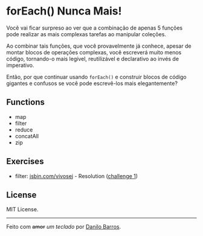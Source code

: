 forEach() Nunca Mais!
=====================

Você vai ficar surpreso ao ver que a combinação de apenas 5 funções pode realizar as 
mais complexas tarefas ao manipular coleções.

Ao combinar tais funções, que você provavelmente já conhece, apesar de montar blocos de 
operações complexas, você escreverá muito menos código, tornando-o mais legível, 
reutilizável e declarativo ao invés de imperativo.

Então, por que continuar usando `forEach()` e construir blocos de código gigantes e 
confusos se você pode escrevê-los mais elegantemente?

Functions
---------

- map
- filter
- reduce
- concatAll
- zip

Exercises
---------

- filter: [jsbin.com/vivosej](http://jsbin.com/vivosej) - Resolution ([challenge 1](https://github.com/js-channel/forEachNuncaMais/blob/master/challenges/challenge-1.js))

License
-------

MIT License.

------------

Feito com <strike>amor</strike> _um teclado_ por [Danilo Barros](http://github.com/danilobjr).
